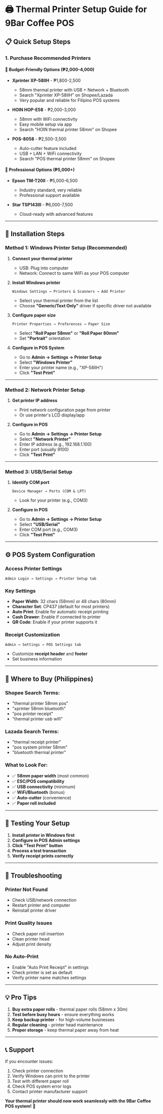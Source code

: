 # 🖨️ Thermal Printer Setup Guide for 9Bar Coffee POS

## 📋 **Quick Setup Steps**

### **1. Purchase Recommended Printers**

#### **🥇 Budget-Friendly Options (₱2,000-4,000)**
- **Xprinter XP-58IIH** - ₱1,800-2,500
  - 58mm thermal printer with USB + Network + Bluetooth
  - Search "Xprinter XP-58IIH" on Shopee/Lazada
  - Very popular and reliable for Filipino POS systems

- **HOIN HOP-E58** - ₱2,000-3,000  
  - 58mm with WiFi connectivity
  - Easy mobile setup via app
  - Search "HOIN thermal printer 58mm" on Shopee

- **POS-8058** - ₱2,500-3,500
  - Auto-cutter feature included
  - USB + LAN + WiFi connectivity
  - Search "POS thermal printer 58mm" on Shopee

#### **🥈 Professional Options (₱5,000+)**
- **Epson TM-T20II** - ₱5,000-6,500
  - Industry standard, very reliable
  - Professional support available

- **Star TSP143III** - ₱6,000-7,500
  - Cloud-ready with advanced features

---

## 🔧 **Installation Steps**

### **Method 1: Windows Printer Setup (Recommended)**

1. **Connect your thermal printer**
   - USB: Plug into computer
   - Network: Connect to same WiFi as your POS computer

2. **Install Windows printer**
   ```
   Windows Settings → Printers & Scanners → Add Printer
   ```
   - Select your thermal printer from the list
   - Choose **"Generic/Text Only"** driver if specific driver not available

3. **Configure paper size**
   ```
   Printer Properties → Preferences → Paper Size
   ```
   - Select **"Roll Paper 58mm"** or **"Roll Paper 80mm"**
   - Set **"Portrait"** orientation

4. **Configure in POS System**
   - Go to **Admin → Settings → Printer Setup**
   - Select **"Windows Printer"**
   - Enter your printer name (e.g., "XP-58IIH")
   - Click **"Test Print"**

---

### **Method 2: Network Printer Setup**

1. **Get printer IP address**
   - Print network configuration page from printer
   - Or use printer's LCD display/app

2. **Configure in POS**
   - Go to **Admin → Settings → Printer Setup**
   - Select **"Network Printer"**
   - Enter IP address (e.g., 192.168.1.100)
   - Enter port (usually 9100)
   - Click **"Test Print"**

---

### **Method 3: USB/Serial Setup**

1. **Identify COM port**
   ```
   Device Manager → Ports (COM & LPT)
   ```
   - Look for your printer (e.g., COM3)

2. **Configure in POS**
   - Go to **Admin → Settings → Printer Setup**
   - Select **"USB/Serial"**
   - Enter COM port (e.g., COM3)
   - Click **"Test Print"**

---

## ⚙️ **POS System Configuration**

### **Access Printer Settings**
```
Admin Login → Settings → Printer Setup tab
```

### **Key Settings**
- **Paper Width**: 32 chars (58mm) or 48 chars (80mm)
- **Character Set**: CP437 (default for most printers)
- **Auto Print**: Enable for automatic receipt printing
- **Cash Drawer**: Enable if connected to printer
- **QR Code**: Enable if your printer supports it

### **Receipt Customization**
```
Admin → Settings → POS Settings tab
```
- Customize **receipt header** and **footer**
- Set business information

---

## 🛒 **Where to Buy (Philippines)**

### **Shopee Search Terms:**
- "thermal printer 58mm pos"
- "xprinter 58mm bluetooth"  
- "pos printer receipt"
- "thermal printer usb wifi"

### **Lazada Search Terms:**
- "thermal receipt printer"
- "pos system printer 58mm"
- "bluetooth thermal printer"

### **What to Look For:**
- ✅ **58mm paper width** (most common)
- ✅ **ESC/POS compatibility** 
- ✅ **USB connectivity** (minimum)
- ✅ **WiFi/Bluetooth** (bonus)
- ✅ **Auto-cutter** (convenience)
- ✅ **Paper roll included**

---

## 📝 **Testing Your Setup**

1. **Install printer in Windows first**
2. **Configure in POS Admin settings**
3. **Click "Test Print" button**
4. **Process a test transaction**
5. **Verify receipt prints correctly**

---

## 🔧 **Troubleshooting**

### **Printer Not Found**
- Check USB/network connection
- Restart printer and computer
- Reinstall printer driver

### **Print Quality Issues**
- Check paper roll insertion
- Clean printer head
- Adjust print density

### **No Auto-Print**
- Enable "Auto Print Receipt" in settings
- Check printer is set as default
- Verify printer name matches settings

---

## 💡 **Pro Tips**

1. **Buy extra paper rolls** - thermal paper rolls (58mm x 30m)
2. **Test before busy hours** - ensure everything works
3. **Keep backup printer** - for high-volume businesses  
4. **Regular cleaning** - printer head maintenance
5. **Proper storage** - keep thermal paper away from heat

---

## 📞 **Support**

If you encounter issues:
1. Check printer connection
2. Verify Windows can print to the printer
3. Test with different paper roll
4. Check POS system error logs
5. Contact printer manufacturer support

**Your thermal printer should now work seamlessly with the 9Bar Coffee POS system!** 🎉
